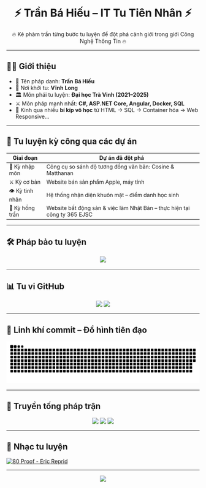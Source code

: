 <h1 align="center">⚡️ Trần Bá Hiếu – IT Tu Tiên Nhân ⚡️</h1>

<p align="center">🔥 Kẻ phàm trần từng bước tu luyện để đột phá cảnh giới trong giới Công Nghệ Thông Tin 🔥</p>

---

## 🧙‍♂️ Giới thiệu

- 🐣 Tên pháp danh: **Trần Bá Hiếu**
- 📍 Nơi khởi tu: **Vĩnh Long**
- 🏛️ Môn phái tu luyện: **Đại học Trà Vinh (2021–2025)**
- ⚔️ Môn pháp mạnh nhất: **C#, ASP.NET Core, Angular, Docker, SQL**
- 📜 Kinh qua nhiều **bí kíp võ học** từ HTML → SQL → Container hóa → Web Responsive...

---

## 🔮 Tu luyện kỳ công qua các dự án

| Giai đoạn | Dự án đã đột phá |
|----------|------------------|
| 🐉 Kỳ nhập môn | Công cụ so sánh độ tương đồng văn bản: Cosine & Matthanan |
| ⚔️ Kỳ cơ bản | Website bán sản phẩm Apple, máy tính |
| 👁️ Kỳ tinh nhãn | Hệ thống nhận diện khuôn mặt – điểm danh học sinh |
| 💼 Kỳ hồng trần | Website bất động sản & việc làm Nhật Bản – thực hiện tại công ty 365 EJSC |

---

## 🛠️ Pháp bảo tu luyện

<p align="center">
  <img src="https://skillicons.dev/icons?i=html,css,js,ts,bootstrap,tailwind,angular,dotnet,csharp,php,mysql,docker,github,git" />
</p>

---

## 📊 Tu vi GitHub

<p align="center">
  <img src="https://github-readme-stats.vercel.app/api?username=BHieeuss&theme=tokyonight&show_icons=true&rank_icon=github" />
  <img src="https://github-readme-stats.vercel.app/api/top-langs/?username=BHieeuss&layout=compact&theme=tokyonight" />
</p>

---

## 🐉 Linh khí commit – Đồ hình tiên đạo

<p align="center">
  <img src="https://raw.githubusercontent.com/BHieeuss/BHieeuss/output/github-contribution-grid-snake.svg" />
</p>

---

## 🔗 Truyền tống pháp trận

<p align="center">
  <a href="mailto:tbh.11203@gmail.com"><img src="https://img.shields.io/badge/Gmail-red?style=for-the-badge&logo=gmail&logoColor=white" /></a>
  <a href="https://www.facebook.com/bhieuu.203/"><img src="https://img.shields.io/badge/Facebook-blue?style=for-the-badge&logo=facebook&logoColor=white" /></a>
  <a href="https://github.com/BHieeuss"><img src="https://img.shields.io/badge/Github-black?style=for-the-badge&logo=github&logoColor=white" /></a>
</p>

---

## 🎵 Nhạc tu luyện

[![80 Proof - Eric Reprid](https://img.shields.io/badge/Now_Playing-80%20Proof-1DB954?style=for-the-badge&logo=spotify&logoColor=white&labelColor=000000)](https://www.youtube.com/watch?v=mvBTw45D6Ns)

---

<p align="center">
  <img src="https://capsule-render.vercel.app/api?type=waving&color=gradient&height=120&section=footer" />
</p>
